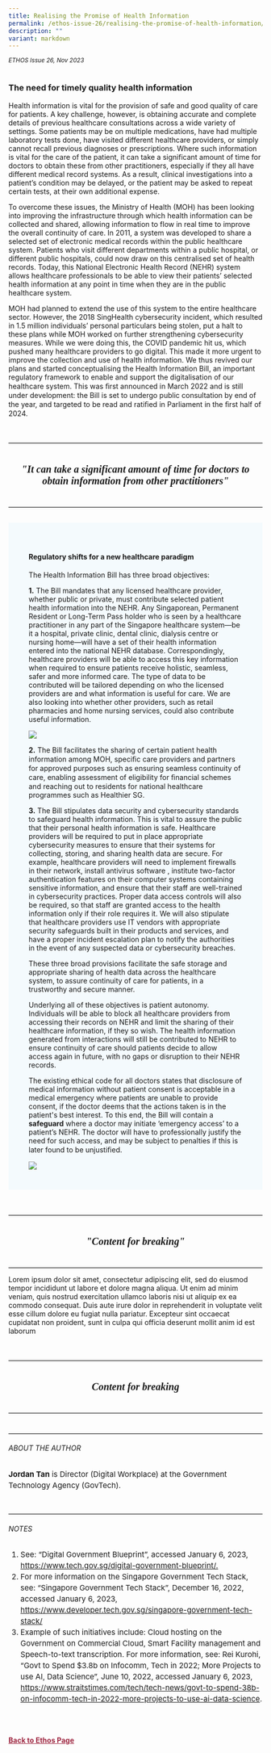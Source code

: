 ```yaml
---
title: Realising the Promise of Health Information
permalink: /ethos-issue-26/realising-the-promise-of-health-information/
description: ""
variant: markdown
---
```

<style>


		
.back a
{
	color: #9f2943;
	font-weight: bold;
}

.break
{
   border-top: 1px solid  black;
   border-bottom: 1px solid black;
	 padding:20px;
	text-align:center;
	font-size:30px;
	margin-top:50px;
}
	
.break1
{
	font-family: Georgia;
	font-size:20px;
	font-style: italic;
	font-weight: bold;
}

	
.author
{
border-bottom: 1px solid black;
margin-top:40px;
padding-bottom:30px;
border-top: 1px solid black;
}
	
.author p
{
font-size: 15px;	
line-height: 22px;
}
	
.notestop ol li
{
font-size: 15px;
line-height:22px;
}		


.containerbox
{
background-color:#F4FAFD;	
padding: 40px;	
margin-top: 30px;	
	
}

	


	
	
</style>
<em><small>ETHOS Issue 26, Nov 2023</small></em>
<div class="background-image">
<img src="">
</div>

<h3>The need for timely quality health information</h3>

<p>Health information is vital for the provision of safe and good quality of care for patients. A key challenge, however, is obtaining accurate and complete details of previous healthcare consultations across a wide variety of settings. Some patients may be on multiple medications, have had multiple laboratory tests done, have visited different healthcare providers, or simply cannot recall previous diagnoses or prescriptions. Where such information is vital for the care of the patient, it can take a significant amount  of time for doctors to obtain these from other practitioners, especially if they 
all have different medical record systems. As a result, clinical investigations into a patient’s condition may be delayed, or the patient may be asked to repeat certain tests, at their own  additional expense. </p>

<p>To overcome these issues, the Ministry of Health (MOH) has been looking into improving the infrastructure through which health information can be collected and shared, allowing information to flow in real time to improve the overall continuity of care. In 2011, a system was developed to share a selected set of electronic medical records within the public healthcare system. Patients who visit different departments within a  public hospital, or different public hospitals, could now draw on this centralised set of health records. Today, this National Electronic Health Record (NEHR) system allows healthcare professionals to be able to view their patients’ selected health information at any point in time when they are in the public healthcare system. 
</p>

<p>MOH had planned to extend the use of this system to the entire healthcare sector. However, the 2018 SingHealth cybersecurity incident, which resulted in 1.5 million individuals’ personal particulars being stolen, put a halt to these plans while MOH worked on further strengthening cybersecurity measures. While we were doing this, the COVID pandemic hit us, which pushed many healthcare providers to go digital. This made it more urgent to improve the collection and use of health information. We thus revived our plans and started conceptualising the Health Information Bill, an important regulatory framework to enable and support the digitalisation of our healthcare system. This was ﬁrst announced in March 2022 and is still under development: the Bill is set to undergo public consultation by end of the year, and targeted to be read and ratiﬁed in Parliament in the ﬁrst half of 2024.</p>

<div class="break">
<p class="break1">"It can take a significant amount of time for doctors to obtain information from other practitioners"</p>
</div>


<div class="containerbox">
	
<h4>Regulatory shifts for a  
new healthcare paradigm</h4>	
	
<p>The Health Information Bill has three broad objectives:</p>	
	
<p><b>1.</b> The Bill mandates that any licensed healthcare provider, whether public or private, must contribute selected patient health information into the NEHR. Any Singaporean, Permanent Resident or Long-Term Pass holder who is seen by a healthcare practitioner in any part of the Singapore healthcare system—be it a hospital, private clinic, dental clinic, dialysis centre or nursing home—will have a set of their health information entered into the national NEHR database. Correspondingly, healthcare providers will be able to access this key information when required to ensure patients receive holistic, seamless, safer and more informed care. The type of data to be contributed will be tailored depending on who the licensed providers are and what information is useful for care. We are also looking into whether other providers, such as retail pharmacies and home nursing services, could also contribute useful information. </p>	
	
<img src="/images/Ethos_Images/Ethos_Issue_26/medical-care-2.png">	
	
	
<p><b>2.</b> The Bill facilitates the sharing of certain patient health information among MOH, speciﬁc care providers and partners for approved purposes such as ensuring seamless continuity of care, enabling assessment of eligibility for ﬁnancial schemes and reaching out to residents for national healthcare programmes such as Healthier SG.</p>		
	
<p><b>3.</b> The Bill stipulates data security and cybersecurity standards to safeguard health information. This is vital to assure the public that their personal health information is safe. Healthcare 
providers will be required to put in place appropriate cybersecurity measures to ensure that their systems for collecting, storing, and sharing health data are secure. For example, healthcare providers will need to implement firewalls in their network, install antivirus  software , institute two-factor  authentication features on their computer systems containing sensitive information, and ensure that their  staff are well-trained in cybersecurity practices. Proper data access controls will also be required, so that staff are granted access to the health information only if their role requires it. We will also stipulate that healthcare providers use IT vendors with appropriate security safeguards built in their products and services, and have a proper incident escalation plan to notify the authorities in the event of any suspected data or cybersecurity breaches. </p>	
	
<p>These three broad provisions facilitate the safe storage and appropriate  sharing of health data across the healthcare system, to assure continuity of care for patients, in a trustworthy and secure manner.</p>
	
<p>Underlying all of these objectives is patient autonomy. Individuals will be able to block all healthcare providers from accessing their records on NEHR and limit the sharing of their healthcare information, if they so wish. The health information generated from interactions will still be contributed to NEHR to ensure continuity of care should patients decide to allow access again in future, with no gaps or disruption to their NEHR records. </p>	
	
<p>The existing ethical code for all doctors states that disclosure of medical information without patient consent is acceptable in a medical emergency where patients are unable to provide consent, if the doctor deems that the actions taken is in the patient's best interest. To this end, the Bill will contain a <b>safeguard</b> where a doctor may initiate ‘emergency access’ to a patient’s NEHR. The doctor will have to professionally justify the need for such access, and may be subject to penalties if this is later found to be unjustiﬁed.</p>	
	
	
<img src="/images/Ethos_Images/Ethos_Issue_26/newtwo.png">		
	
	
</div>	












<div class="break">
<p class="break1">"Content for breaking"</p>
</div>

<p>Lorem ipsum dolor sit amet, consectetur adipiscing elit, sed do eiusmod tempor incididunt ut labore et dolore magna aliqua. Ut enim ad minim veniam, quis nostrud exercitation ullamco laboris nisi ut aliquip ex ea commodo consequat. Duis aute irure dolor in reprehenderit in voluptate velit esse cillum dolore eu fugiat nulla pariatur. Excepteur sint occaecat cupidatat non proident, sunt in culpa qui officia deserunt mollit anim id est laborum</p>






<div class="break">
<p class="break1">Content for breaking</p>
</div>





<div class="author">
<h6>ABOUT THE AUTHOR</h6>	
<p><b>Jordan Tan</b> is Director (Digital Workplace) at the Government Technology Agency (GovTech).</p>
</div>


<div class="notestop">
<h6>NOTES</h6>
<ol>
	
<li id="num1">See: “Digital Government Blueprint”, accessed January 6, 2023, <a target="_blank" href="https://www.tech.gov.sg/digital-government-blueprint/">https://www.tech.gov.sg/digital-government-blueprint/.</a></li>
	
	
<li id="num2">For more information on the Singapore Government Tech Stack, see: “Singapore Government Tech Stack”,  December 16, 2022, accessed January 6, 2023, 
<a target="_blank" href="https://www.developer.tech.gov.sg/singapore-government-tech-stack/">https://www.developer.tech.gov.sg/singapore-government-tech-stack/</a></li>
	
	
<li id="num3">Example of such initiatives include: Cloud hosting on the Government on Commercial Cloud, Smart Facility management and Speech-to-text transcription. For more information, see: Rei Kurohi, “Govt to Spend $3.8b on Infocomm, Tech in 2022; More Projects to use AI, Data Science”, June 10, 2022, accessed January 6, 2023, <a target="_blank" href="https://www.straitstimes.com/tech/tech-news/govt-to-spend-38b-on-infocomm-tech-in-2022-more-projects-to-use-ai-data-science">https://www.straitstimes.com/tech/tech-news/govt-to-spend-38b-on-infocomm-tech-in-2022-more-projects-to-use-ai-data-science</a>.</li>
</ol>	
</div>





<br><br>
<div class="back">
<a href="/ethos/">Back to Ethos Page</a>	
</div>